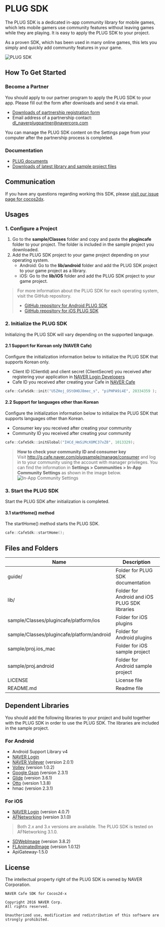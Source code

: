 # PLUG SDK

The PLUG SDK is a dedicated in-app community library for mobile games, which lets mobile gamers use community features without leaving games while they are playing. It is easy to apply the PLUG SDK to your project.

As a proven SDK, which has been used in many online games, this lets you simply and quickly add community features in your game.
 
![PLUG SDK](http://static.naver.net/m/cafe/glink/promotion/cafe_sdk_open/img_intro1_20151111.png)

## How To Get Started 

### Become a Partner

You should apply to our partner program to apply the PLUG SDK to your app. Please fill out the form after downloads and send it via email.

- [Downloads of partnership registration form](https://github.com/naver/cafe-sdk-android/raw/master/guide/alliance/%EB%84%A4%EC%9D%B4%EB%B2%84%EC%B9%B4%ED%8E%98SDK_%EC%A0%9C%ED%9C%B4%EC%96%91%EC%8B%9D_%EA%B2%8C%EC%9E%84%EC%82%AC%EB%AA%85_%EA%B2%8C%EC%9E%84%EB%AA%85_ver.2.0.0.xlsx)
- Email address of a partnership contact: <a href="mailto:dl_naverplugpartner@navercorp.com">dl_naverplugpartner@navercorp.com</a>

You can manage the PLUG SDK content on the Settings page from your computer after the partnership process is completed.

### Documentation

- [PLUG documents](https://www.gitbook.com/book/plug/plug-sdk-ios/details/en)
- [Downloads of latest library and sample project files](https://github.com/naver/cafe-sdk-ios/archive/master.zip )

## Communication 

If you have any questions regarding working this SDK, please [visit our issue page for cocos2dx](https://github.com/naver/cafe-sdk-cocos2dx/issues).

## Usages 

### 1. Configure a Project

1. Go to the **sample/Classes** folder and copy and paste the **plugincafe** folder to your project. The folder is included in the sample project you downloaded. 
2. Add the PLUG SDK project to your game project depending on your operating system.  
   - Android: Go to the **lib/android** folder and add the PLUG SDK project to your game project as a library.  
   - iOS: Go to the **lib/iOS** folder and add the PLUG SDK project to your game project.

> For more information about the PLUG SDK for each operating system, visit the GitHub repository.  
> - [GitHub repository for Android PLUG SDK](https://github.com/naver/cafe-sdk-android)  
> - [GitHub repository for iOS PLUG SDK](https://github.com/naver/cafe-sdk-ios)

### 2. Initialize the PLUG SDK

Initializing the PLUG SDK will vary depending on the supported language.

#### 2.1 Support for Korean only (NAVER Cafe)

Configure the initialization information below to initialize the PLUG SDK that supports Korean only.

- Client ID (ClientId) and client secret (ClientSecret) you received after registering your application in [NAVER Login Developers](https://developers.naver.com/apps/#/register?api=nvlogin)
- Cafe ID you received after creating your Cafe in [NAVER Cafe](http://section.cafe.naver.com/)

```cpp
cafe::CafeSdk::init("U5ZHoj_OStOHOJ8mec_s", "piPHPA9i4E", 28334359 );
```

#### 2.2 Support for languages other than Korean

Configure the initialization information below to initialize the PLUG SDK that supports languages other than Korean.

- Consumer key you received after creating your community
- Community ID you received after creating your community

```cpp
cafe::CafeSdk::initGlobal("IHCd_HmSiMcXOMC37xZ8", 1013329);
```

> **How to check your community ID and consumer key**  
> Visit http://g.cafe.naver.com/plugsample/manage/consumer and log in to your community using the account with manager privileges.
> You can find the information in **Settings > Communities > In-App Community Settings** as shown in the image below.     
> ![In-App Community Settings](https://plug.gitbooks.io/plug-sdk-android/content/assets/wiki-plug-setting.png)

### 3. Start the PLUG SDK

Start the PLUG SDK after initialization is completed.

#### 3.1 startHome() method

The startHome() method starts the PLUG SDK.

```cpp
cafe::CafeSdk::startHome();
```

## Files and Folders 

|Name	|Description|
|---|---|
|guide/	|Folder for PLUG SDK documentation|
|lib/	|Folder for Android and iOS PLUG SDK libraries|
|sample/Classes/plugincafe/platform/ios	|Folder for iOS plugins|
|sample/Classes/plugincafe/platform/android	|Folder for Android plugins|
|sample/proj.ios_mac	|Folder for iOS sample project |
|sample/proj.android	|Folder for Android sample project|
|LICENSE	|License file|
|README.md	|Readme file|

## Dependent Libraries 

You should add the following libraries to your project and build together with the PLUG SDK in order to use the PLUG SDK. The libraries are included in the sample project. 

### For Android

- Android Support Library v4
- [NAVER Login](https://nid.naver.com/devcenter/docs.nhn?menu=Android)
- [NAVER Volleyer](http://mvnrepository.com/artifact/com.navercorp.volleyextensions/volleyer) (version 2.0.1)
- [Volley](http://mvnrepository.com/artifact/com.mcxiaoke.volley/library/) (version 1.0.2)
- [Google Gson](http://mvnrepository.com/artifact/com.google.code.gson/gson) (version 2.3.1)
- [Glide](http://mvnrepository.com/artifact/com.github.bumptech.glide/glide) (version 3.6.1)
- [Otto](http://mvnrepository.com/artifact/com.squareup/otto) (version 1.3.8)
- hmac (version 2.3.1)

### For iOS 

- [NAVER Login](https://nid.naver.com/devcenter/docs.nhn?menu=IOS) (version 4.0.7)
- [AFNetworking](https://github.com/AFNetworking/AFNetworking) (version 3.1.0)

>  Both 2.x and 3.x versions are available. The PLUG SDK is tested on AFNetworking 3.1.0.

- [SDWebImage](https://github.com/rs/SDWebImage) (version 3.8.2)
- [FLAnimatedImage](https://github.com/Flipboard/FLAnimatedImage) (version 1.0.12)
- ApiGateway-1.5.0

## License 

The intellectual property right of the PLUG SDK is owned by NAVER Corporation.

```
NAVER Cafe SDK for Cocos2d-x

Copyright 2016 NAVER Corp.
All rights reserved.

Unauthorized use, modification and redistribution of this software are strongly prohibited.
```
